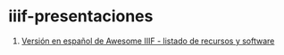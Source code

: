 # iiif-presentaciones
1. [Versión en español de Awesome IIIF - listado de recursos y software ](https://github.com/IIIF/awesome-iiif)
